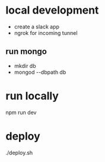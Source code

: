 # local development
- create a slack app
- ngrok for incoming tunnel

## run mongo
- mkdir db
- mongod --dbpath db

# run locally
npm run dev

# deploy
./deploy.sh
